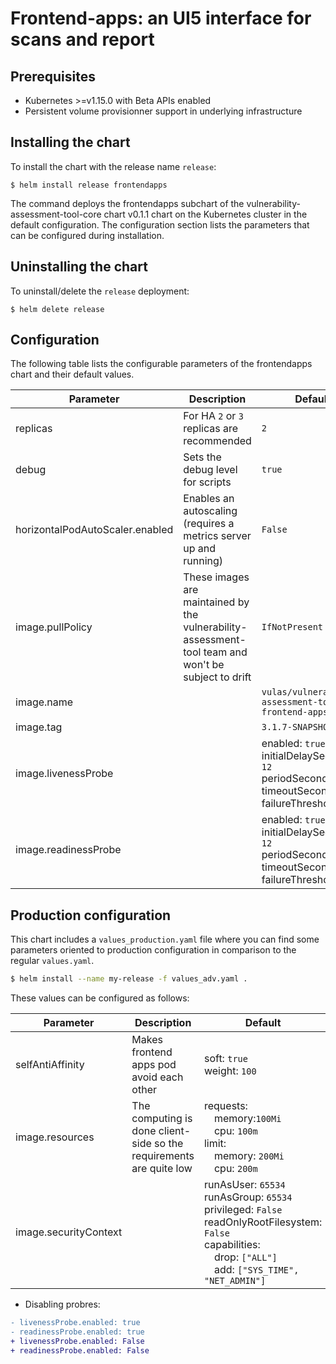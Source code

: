 # Frontend-apps: an UI5 interface for scans and report

## Prerequisites
-   Kubernetes >=v1.15.0 with Beta APIs enabled
-   Persistent volume provisionner support in underlying infrastructure

## Installing the chart
To install the chart with the release name `release`:
```console
$ helm install release frontendapps
```

The command deploys the frontendapps subchart of the vulnerability-assessment-tool-core chart v0.1.1 chart
on the Kubernetes cluster in the default configuration. The configuration section lists
the parameters that can be configured during installation.

## Uninstalling the chart
To uninstall/delete the `release` deployment:
```console
$ helm delete release
```

## Configuration
The following table lists the configurable parameters of the frontendapps chart and their default values.

| Parameter | Description | Default |
| --- | --- | --- |
| replicas | For HA `2` or `3` replicas are recommended | `2` |
| debug | Sets the debug level for scripts | `true` |
| horizontalPodAutoScaler.enabled | Enables an autoscaling (requires a metrics server up and running) | `False` |
| image.pullPolicy | These images are maintained by the vulnerability-assessment-tool team and won't be subject to drift | `IfNotPresent` |
| image.name |  | `vulas/vulnerability-assessment-tool-frontend-apps` |
| image.tag |  | `3.1.7-SNAPSHOT-jib` |
| image.livenessProbe |  | enabled: `true`<br>initialDelaySeconds: `12`<br>periodSeconds: `30`<br>timeoutSeconds: `5`<br>failureThreshold: `3` |
| image.readinessProbe |  | enabled: `true`<br>initialDelaySeconds: `12`<br>periodSeconds: `30`<br>timeoutSeconds: `5`<br>failureThreshold: `3` |

## Production configuration
This chart includes a `values_production.yaml` file where you can find some parameters oriented to production configuration in comparison to the regular `values.yaml`.
```sh
$ helm install --name my-release -f values_adv.yaml .
```
These values can be configured as follows:

| Parameter | Description | Default |
| --- | --- | --- |
| selfAntiAffinity | Makes frontend apps pod avoid each other | soft: `true`<br>weight: `100` |
| image.resources | The computing is done client-side so the requirements are quite low | requests:<br>&emsp;memory:`100Mi`<br>&emsp;cpu: `100m`<br>limit:<br>&emsp;memory: `200Mi`<br>&emsp;cpu: `200m` |
| image.securityContext |  | runAsUser: `65534`<br>runAsGroup: `65534`<br>privileged: `False`<br>readOnlyRootFilesystem: `False`<br>capabilities:<br>&emsp;drop: `["ALL"]` <br>&emsp;add: `["SYS_TIME", "NET_ADMIN"]` |

-   Disabling probres:

```diff
- livenessProbe.enabled: true
- readinessProbe.enabled: true
+ livenessProbe.enabled: False
+ readinessProbe.enabled: False
```

